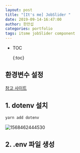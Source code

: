 ```yaml
---
layout: post
title: "[It's me] JobSlider "
date: 2019-09-14-16:47:00
author: 한만섭
categories: portfolio
tags: itsme jobSlider component
---
```


- TOC
  
  {:toc}







## 환경변수 설정

[참고 사이트](https://mccd.tistory.com/2)



## 1. dotenv 설치 

```bash
yarn add dotenv
```



![1568462444530](../../../../assets/image/1568462444530.png)

## 2. .env 파일 생성 



